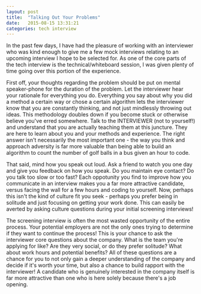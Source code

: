 ```yaml
---
layout: post
title:  "Talking Out Your Problems"
date:   2015-08-15 13:31:21
categories: tech interview
---
```

In the past few days, I have had the pleasure of working with an interviewer who was kind enough to give me a few mock interviews relating to an upcoming interview I hope to be selected for. As one of the core parts of the tech interview is the technical/whiteboard session, I was given plenty of time going over this portion of the experience.

First off, your thoughts regarding the problem should be put on mental speaker-phone for the duration of the problem. Let the interviewer hear your rationale for everything you do. Everything you say about why you did a method a certain way or chose a certain algorithm lets the interviewer know that you are constantly thinking, and not just mindlessly throwing out ideas. This methodology doubles down if you become stuck or otherwise believe you've erred somewhere. Talk to the INTERVIEWER (not to yourself!) and understand that you are actually teaching them at this juncture. They are here to learn about you and your methods and experience. The right answer isn't necessarily the most important one - the way you think and approach adversity is far more valuable than being able to build an algorithm to count the number of golf balls in a bus given an hour to code.

That said, mind how you speak out loud. Ask a friend to watch you one day and give you feedback on how you speak. Do you maintain eye contact? Do you talk too slow or too fast? Each oppotunity you find to improve how you communicate in an interview makes you a far more attractive candidate, versus facing the wall for a few hours and coding to yourself. Now, perhaps this isn't the kind of culture fit you seek - perhaps you prefer being in solitude and just focusing on getting your work done. This can easily be averted by asking culture questions during your initial screening interviews!

The screening interview is often the most wasted opportunity of the entire process. Your potential employers are not the only ones trying to determine if they want to continue the process! This is your chance to ask the interviewer core questions about the company. What is the team you're applying for like? Are they very social, or do they prefer solitude? What about work hours and potential benefits? All of these questions are a chance for you to not only gain a deeper understanding of the company and decide if it's worth your time, but also a chance to build rapport with the interviewer! A candidate who is genuinely interested in the company itself is far more attractive than one who is here solely because there's a job opening.
